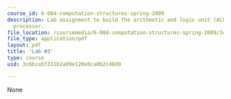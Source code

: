 ```yaml
---
course_id: 6-004-computation-structures-spring-2009
description: Lab assignment to build the arithmetic and logic unit (ALU) for the Beta
  processor.
file_location: /coursemedia/6-004-computation-structures-spring-2009/3c6bca5f331b2a89e120e8ca0b2c48d9_MIT6_004s09_lab03.pdf
file_type: application/pdf
layout: pdf
title: 'Lab #3'
type: course
uid: 3c6bca5f331b2a89e120e8ca0b2c48d9

---
```

None